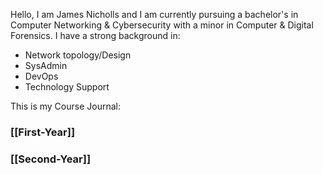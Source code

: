 Hello, I am James Nicholls and I am currently pursuing a bachelor's in Computer Networking & Cybersecurity with a minor in Computer & Digital Forensics.
I have a strong background in:

* Network topology/Design
* SysAdmin
* DevOps
* Technology Support

This is my Course Journal:

### [[First-Year]]

### [[Second-Year]]

